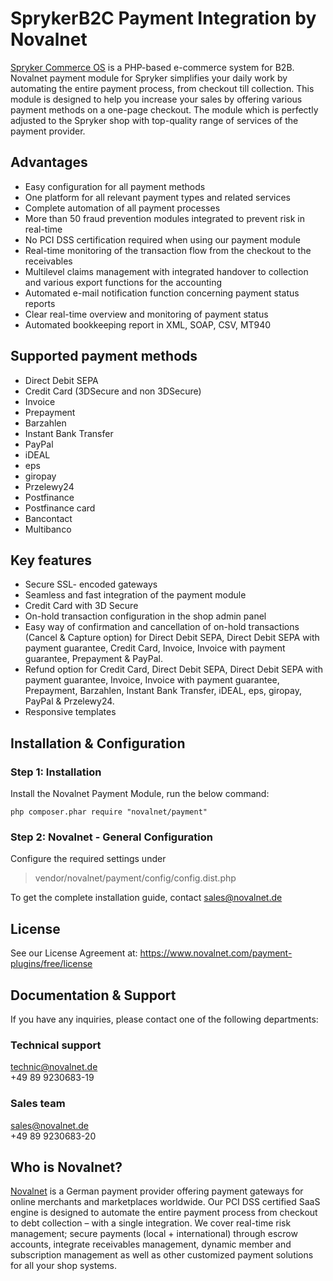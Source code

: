 # SprykerB2C Payment Integration by Novalnet
<a href="https://www.novalnet.com/modul/spryker">Spryker Commerce OS</a> is a PHP-based e-commerce system for B2B. Novalnet payment module for Spryker simplifies your daily work by automating the entire payment process, from checkout till collection. This module is designed to help you increase your sales by offering various payment methods on a one-page checkout. The module which is perfectly adjusted to the Spryker shop with top-quality range of services of the payment provider.

## Advantages
-	Easy configuration for all payment methods
-	One platform for all relevant payment types and related services
-	Complete automation of all payment processes
-	More than 50 fraud prevention modules integrated to prevent risk in real-time
-	No PCI DSS certification required when using our payment module
-	Real-time monitoring of the transaction flow from the checkout to the receivables
-	Multilevel claims management with integrated handover to collection and various export functions for the accounting
-	Automated e-mail notification function concerning payment status reports
-	Clear real-time overview and monitoring of payment status
-	Automated bookkeeping report in XML, SOAP, CSV, MT940

## Supported payment methods 
-	Direct Debit SEPA
-	Credit Card (3DSecure and non 3DSecure)
-	Invoice
-	Prepayment
-	Barzahlen
-	Instant Bank Transfer
-	PayPal
-	iDEAL
-	eps
-	giropay
-	Przelewy24
-	Postfinance
-	Postfinance card
-	Bancontact
-	Multibanco

## Key features
*	Secure SSL- encoded gateways
*	Seamless and fast integration of the payment module
*	Credit Card with 3D Secure
*	On-hold transaction configuration in the shop admin panel
*	Easy way of confirmation and cancellation of on-hold transactions (Cancel & Capture option) for Direct Debit SEPA, Direct Debit SEPA with payment guarantee, Credit Card,     Invoice, Invoice with payment guarantee, Prepayment & PayPal.
*	Refund option for Credit Card, Direct Debit SEPA, Direct Debit SEPA with payment guarantee, Invoice, Invoice with payment guarantee, Prepayment, Barzahlen, Instant Bank Transfer, iDEAL, eps, giropay, PayPal & Przelewy24.
*	Responsive templates

##  Installation & Configuration
### Step 1: Installation
Install the Novalnet Payment Module, run the below command:
```
php composer.phar require "novalnet/payment"
```

### Step 2: Novalnet - General Configuration  
Configure the required settings under 
> vendor/novalnet/payment/config/config.dist.php 

To get the complete installation guide, contact sales@novalnet.de

## License
See our License Agreement at: https://www.novalnet.com/payment-plugins/free/license

## Documentation & Support
If you have any inquiries, please contact one of the following departments:

### Technical support
technic@novalnet.de <br>
+49 89 9230683-19 <br>

### Sales team
sales@novalnet.de <br>
+49 89 9230683-20 <br>

## Who is Novalnet?
[Novalnet](https://novalnet.de/) is a German payment provider offering payment gateways for online merchants and marketplaces worldwide. Our PCI DSS certified SaaS engine is designed to automate the entire payment process from checkout to debt collection – with a single integration. We cover real-time risk management; secure payments (local + international) through escrow accounts, integrate receivables management, dynamic member and subscription management as well as other customized payment solutions for all your shop systems.
